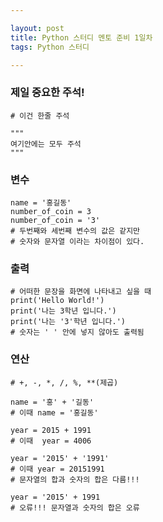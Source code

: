 ```yaml
---

layout: post
title: Python 스터디 멘토 준비 1일차
tags: Python 스터디

---
```



### 제일 중요한 주석!

```
# 이건 한줄 주석

"""
여기안에는 모두 주석
"""
```

### 변수

```
name = '홍길동'
number_of_coin = 3
number_of_coin = '3'
# 두번째와 세번째 변수의 값은 같지만
# 숫자와 문자열 이라는 차이점이 있다.
```

### 출력

```
# 어떠한 문장을 화면에 나타내고 싶을 때
print('Hello World!')
print('나는 3학년 입니다.')
print('나는 '3'학년 입니다.')
# 숫자는 ' ' 안에 넣지 않아도 출력됨
```

### 연산

```
# +, -, *, /, %, **(제곱)

name = '홍' + '길동'
# 이때 name = '홍길동'

year = 2015 + 1991
# 이때  year = 4006

year = '2015' + '1991'
# 이때 year = 20151991
# 문자열의 합과 숫자의 합은 다름!!!

year = '2015' + 1991
# 오류!!! 문자열과 숫자의 합은 오류
```








